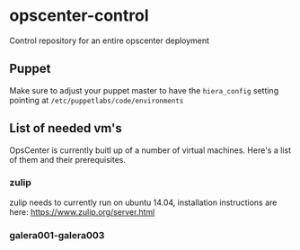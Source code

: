 # opscenter-control
Control repository for an entire opscenter deployment

## Puppet

Make sure to adjust your puppet master to have the `hiera_config` setting pointing at `/etc/puppetlabs/code/environments`

## List of needed vm's

OpsCenter is currently buitl up of a number of virtual machines. Here's a list of them and their prerequisites.

### zulip

zulip needs to currently run on ubuntu 14.04, installation instructions are here: https://www.zulip.org/server.html

### galera001-galera003
